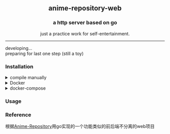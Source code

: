 <p align="center" >
    <h2 align="center">anime-repository-web</h2>
    <h3 align="center">a http server based on go</h3>
    <p align="center">just a practice work for self-entertainment. </p>
<p>

---
developing...  
preparing for last one step (still a toy)

### Installation


<details>
<summary>compile manually</summary>

```bash
go build . 
cd ./frontend 
npm run build-test  # use build instead on Linux  
cp ./dist/ ../resource/
```

</details>

<details>
<summary>Docker</summary>

```bash
docker run \
  -v '/app/anime-repository-web/config.yml:/app/anime-repository-web/config.yml'\
  -p 8080:8080 \ 
  -name arw \
  yoaken/anime-repository-web:latest
```
</details>

<details>
<summary>docker-compose</summary>

Change to the work directory where is the `docker-compose.yml`file and run:
```bash
docker-compose up -d 
```

</details>

### Usage

### Reference
根据[Anime-Repository](https://github.com/Chikage0o0/Anime-Repository)用go实现的一个功能类似的前后端不分离的web项目